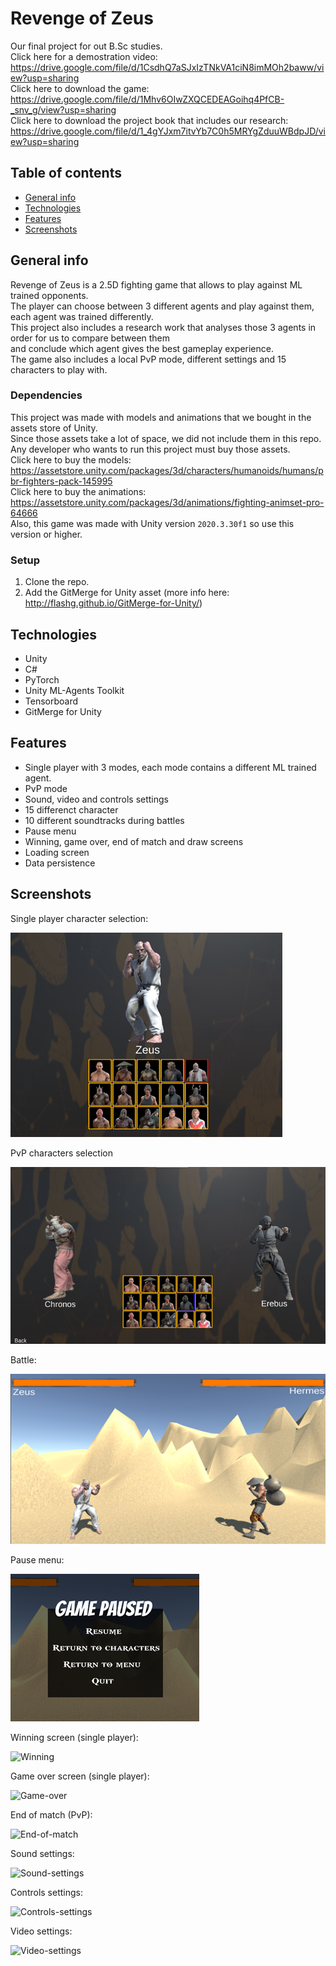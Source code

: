 # Revenge of Zeus
Our final project for out B.Sc studies.\
Click here for a demostration video: https://drive.google.com/file/d/1CsdhQ7aSJxIzTNkVA1ciN8imMOh2baww/view?usp=sharing \
Click here to download the game: https://drive.google.com/file/d/1Mhv6OIwZXQCEDEAGoihq4PfCB-_snv_g/view?usp=sharing \
Click here to download the project book that includes our research: https://drive.google.com/file/d/1_4gYJxm7itvYb7C0h5MRYgZduuWBdpJD/view?usp=sharing

## Table of contents
* [General info](#general-info)
* [Technologies](#technologies)
* [Features](#features)
* [Screenshots](#screenshots)

## General info
Revenge of Zeus is a 2.5D fighting game that allows to play against ML trained opponents.\
The player can choose between 3 different agents and play against them, each agent was trained differently.\
This project also includes a research work that analyses those 3 agents in order for us to compare between them\
and conclude which agent gives the best gameplay experience.\
The game also includes a local PvP mode, different settings and 15 characters to play with.

### Dependencies
This project was made with models and animations that we bought in the assets store of Unity.\
Since those assets take a lot of space, we did not include them in this repo.\
Any developer who wants to run this project must buy those assets.\
Click here to buy the models: https://assetstore.unity.com/packages/3d/characters/humanoids/humans/pbr-fighters-pack-145995 \
Click here to buy the animations: https://assetstore.unity.com/packages/3d/animations/fighting-animset-pro-64666 \
Also, this game was made with Unity version `2020.3.30f1` so use this version or higher.

### Setup
1. Clone the repo.
2. Add the GitMerge for Unity asset (more info here: http://flashg.github.io/GitMerge-for-Unity/)

## Technologies
* Unity
* C#
* PyTorch
* Unity ML-Agents Toolkit
* Tensorboard
* GitMerge for Unity

## Features
* Single player with 3 modes, each mode contains a different ML trained agent.
* PvP mode
* Sound, video and controls settings
* 15 differenct character
* 10 different soundtracks during battles
* Pause menu
* Winning, game over, end of match and draw screens
* Loading screen
* Data persistence

## Screenshots
Single player character selection:

![Single-char-select](./Assets/Screenshots/single-char-menu.png)

PvP characters selection

![PvP-char-select](./Assets/Screenshots/multi-char-menu.png)

Battle:

![Battle](./Assets/Screenshots/battle.png)

Pause menu:

![Pause](./Assets/Screenshots/pause.png)

Winning screen (single player):

![Winning](./client/public/win.png)

Game over screen (single player):

![Game-over](./client/public/lose.png)

End of match (PvP):

![End-of-match](./client/public/end-match.png)

Sound settings:

![Sound-settings](./client/public/sound-settings.png)

Controls settings:

![Controls-settings](./client/public/controls.png)

Video settings:

![Video-settings](./client/public/video.png)